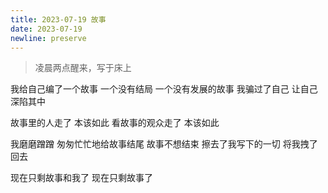 ```yaml
---
title: 2023-07-19 故事
date: 2023-07-19
newline: preserve
---
```


> 凌晨两点醒来，写于床上

我给自己编了一个故事
一个没有结局
一个没有发展的故事
我骗过了自己
让自己深陷其中

故事里的人走了
本该如此
看故事的观众走了
本该如此

我磨磨蹭蹭
匆匆忙忙地给故事结尾
故事不想结束
擦去了我写下的一切
将我拽了回去

现在只剩故事和我了
现在只剩故事了
